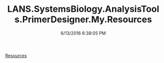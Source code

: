 ﻿---
title: LANS.SystemsBiology.AnalysisTools.PrimerDesigner.My.Resources
date: 6/13/2016 6:38:05 PM
---

[Resources](T-LANS.SystemsBiology.AnalysisTools.PrimerDesigner.My.Resources.Resources.html)
